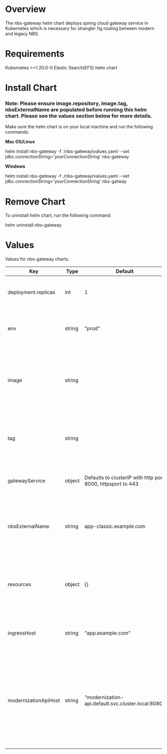 # Overview
The nbs-gateway helm chart deploys spring cloud gateway service in Kubernetes which is necessary for strangler fig routing between modern and legacy NBS.

# Requirements
Kubernetes >=1.20.0-0
Elastic Search(EFS) helm chart

# Install Chart
### Note: Please ensure image.repository, image.tag, nbsExternalName are populated before running this helm chart.  Please see the values section below for more details.  

Make sure the helm chart is on your local machine and run the following commands:

**Mac OS/Linux**

helm install nbs-gateway -f .\nbs-gateway\values.yaml --set jdbc.connectionString='yourConnectionString' nbs-gateway

**Windows**

helm install nbs-gateway -f ./nbs-gateway/values.yaml --set jdbc.connectionString='yourConnectionString' nbs-gatway

# Remove Chart
To uninstall helm chart, run the following command:

helm uninstall nbs-gateway

# Values
Values for nbs-gateway charts.

| Key | Type | Default | Description |
| -------------- | -------------- | -------------- | -------------- |
| deployment.replicas | int | 1 | Number of Pods maintained. Defaulted to 1 |
| env | string | "prod" | Environment information. This can be any environment string |
| image | string |  | nbs-gateway container image. Needs to point to the latest image from the public repository |
| tag | string |  | Point to release tag that needs to be installed with NBS. This is required  |
| gatewayService | object | Defaults to clusterIP with http port 8000, httpsport to 443 | Configures service ClusterIP with some ports |
| nbsExternalName | string | app-classic.example.com | Defines DNS record of the legacy application. Change this to point to legacy NBS host name |
| resources | object | {} | Enable default resources. Can be used to setup resource limits if necessary |
| ingressHost | string | "app.example.com" | configure ingress hostname. This is not required at this point |
| modernizationApiHost | string | "modernization-api.default.svc.cluster.local:8080" | Elastic search host. Default values should work, no changes needed unless there is a change in the elastic search deployment name. |
